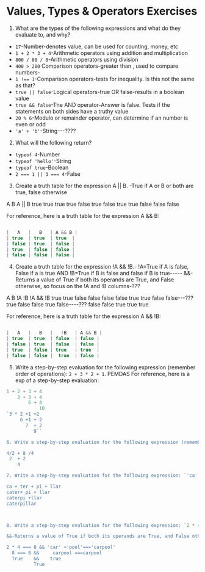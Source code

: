 # Values, Types & Operators Exercises

1. What are the types of the following expressions and what do they evaluate to, and why?
* `17`-Number-denotes value, can be used for counting, money, etc
* `1 + 2 * 3 + 4`-Arithmetic operators using addition and multiplication
* `800 / 80 / 8`-Arithmetic operators using division
* `400 > 200` Comparison operators-greater than , used to compare numbers-
* `1 !== 1`-Comparison operators-tests for inequality. Is this not the same as that?
* `true || false`-Logical operators-true OR false-results in a boolean value
* `true && false`-The AND operator-Answer is false. Tests if the statements on both sides have a truthy value
* `20 % 6`-Modulo or remainder operator, can determine if an number is even or odd
* `'a' + 'b'`-String---????

2. What will the following return?
* `typeof 4`-Number
*  `typeof 'hello'`-String
*  `typeof true`-Boolean
* `2 === 1 || 3 === 4`-False

3. Create a truth table for the expression A || B.
-True if A or B or both are true, false otherwise

A         B         A || B
true      true      true
true      false     true
false     true      true
false     false     false

For reference, here is a truth table for the expression A && B:

``` js

|   A   |   B   | A && B |
| true  | true  | true  |
| false | true  | false |
| true  | false | false |
| false | false | false |

```
4. Create a truth table for the expression !A && !B.-
!A=True if A is false, False if a is true AND
!B=True if B is false and false if B is true-----
&&-Returns a value of True if both its operands are True, and False otherwise, so focus on the !A and !B columns-???

A         B         !A          !B      !A && !B
true      true      false      false    false
false     true      true       false    false---???
true      false     false      true     false----???
false     false     true       true     true




For reference, here is a truth table for the expression A && !B:

``` js

|   A   |   B   |   !B   | A && B |
| true  | true  | false  | false |
| false | true  | false  | false |
| true  | false | true   | true  |
| false | false |  true  | false |

```
5. Write a step-by-step evaluation for the following expression (remember order of operations): `2 + 3 * 2 + 1`. PEMDAS
  For reference, here is a exp of a step-by-step evaluation:
  ```js
  1 + 2 + 3 + 4
      3 + 3 + 4
          6 + 4
              10
  `3 * 2 +1 +2
       6 +1 + 2
         7  + 2
            9``

 6. Write a step-by-step evaluation for the following expression (remember order of operations): `4 / 2 + 8 / 4`. PEMDAS

 4/2 + 8 /4
   2  + 2
      4

 7. Write a step-by-step evaluation for the following expression: `'ca' + 'ter' + 'pi' + 'llar'`.

 ca + ter + pi + llar
 cater+ pi + llar
 caterpi +llar
 caterpillar



 8. Write a step-by-step evaluation for the following expression: `2 * 4 === 8 && 'car' + 'pool' === 'carpool'`.

 &&-Returns a value of True if both its operands are True, and False otherwise,

2 * 4 === 8 && 'car' +'pool'==='carpool'
    8 === 8 &&     carpool ===carpool
    True    &&    true
            True
